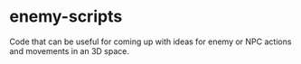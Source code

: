# enemy-scripts
Code that can be useful for coming up with ideas for enemy or NPC actions and movements in an 3D space.
